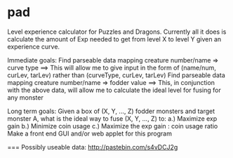pad
===
Level experience calculator for Puzzles and Dragons.  Currently all it does is calculate the amount of Exp needed to get
from level X to level Y given an experience curve.

Immediate goals:
Find parseable data mapping creature number/name => curve type
==> This will allow me to give input in the form of (name/num, curLev, tarLev) rather than (curveType, curLev, tarLev)
Find parseable data mapping creature number/name => fodder value
==> This, in conjunction with the above data, will allow me to calculate the ideal level for fusing for any monster

Long term goals:
Given a box of (X, Y, ..., Z) fodder monsters and target monster A, what is the ideal way to fuse (X, Y, ..., Z) to:
  a.) Maximize exp gain
  b.) Minimize coin usage
  c.) Maximize the exp gain : coin usage ratio
Make a front end GUI and/or web applet for this program

===
Possibly useable data: http://pastebin.com/s4vDCJ2g
